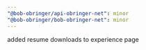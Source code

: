 ```yaml
---
"@bob-obringer/api-obringer-net": minor
"@bob-obringer/bob-obringer-net": minor
---
```


added resume downloads to experience page
